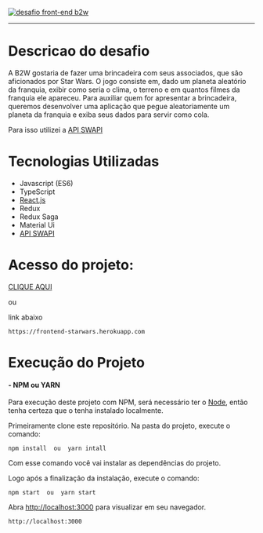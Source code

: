 [![desafio front-end b2w](https://frontend-starwars.herokuapp.com/static/media/logo.5d100186.png)](#)

---

# Descricao do desafio

A B2W gostaria de fazer uma brincadeira com seus associados, que são aficionados por Star Wars. O jogo consiste em, dado um planeta aleatório da franquia, exibir como seria o clima, o terreno e em quantos filmes da franquia ele apareceu.
Para auxiliar quem for apresentar a brincadeira, queremos desenvolver uma aplicação que pegue aleatoriamente um planeta da franquia e exiba seus dados para servir como cola.

Para isso utilizei a [API SWAPI](https://swapi.co/)

# Tecnologias Utilizadas

- Javascript (ES6)
- TypeScript
- [React.js](https://reactjs.org/)
- Redux
- Redux Saga
- Material Ui
- [API SWAPI](https://swapi.co/)

# Acesso do projeto:

[CLIQUE AQUI](https://frontend-starwars.herokuapp.com)

ou

link abaixo

```
https://frontend-starwars.herokuapp.com

```

# Execução do Projeto

#### - NPM ou YARN

Para execução deste projeto com NPM, será necessário ter o [Node](https://nodejs.org),
então tenha certeza que o tenha instalado localmente.

Primeiramente clone este repositório.
Na pasta do projeto, execute o comando:

```
npm install  ou  yarn intall

```

Com esse comando você vai instalar as dependências do projeto.

Logo após a finalizaçâo da instalação, execute o comando:

```
npm start  ou  yarn start

```

Abra [http://localhost:3000](http://localhost:3000) para visualizar em seu navegador.

```
http://localhost:3000
```
